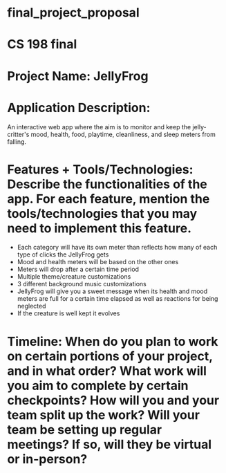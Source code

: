 # final_project_proposal
# CS 198 final

# Project Name: JellyFrog
 
# Application Description: 
An interactive web app where the aim is to monitor and keep the jelly-critter's mood, health, food, playtime, cleanliness, and sleep meters from falling. 

# Features + Tools/Technologies: Describe the functionalities of the app. For each feature, mention the tools/technologies that you may need to implement this feature.
- Each category will have its own meter than reflects how many of each type of clicks the JellyFrog gets
- Mood and health meters will be based on the other ones 
- Meters will drop after a certain time period 
- Multiple theme/creature customizations 
- 3 different background music customizations
- JellyFrog will give you a sweet message when its health and mood meters are full for a certain time elapsed as well as reactions for being neglected
- If the creature is well kept it evolves

# Timeline: When do you plan to work on certain portions of your project, and in what order? What work will you aim to complete by certain checkpoints? How will you and your team split up the work? Will your team be setting up regular meetings? If so, will they be virtual or in-person?

